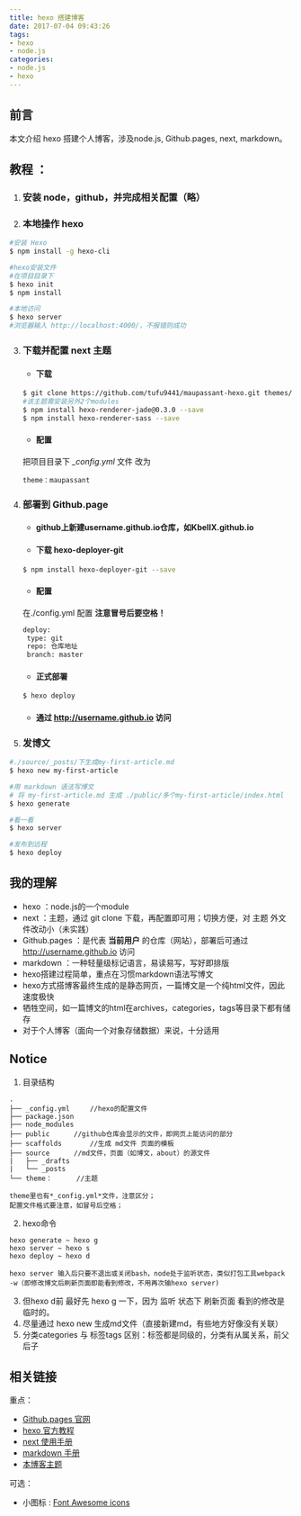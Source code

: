 ```yaml
---
title: hexo 搭建博客
date: 2017-07-04 09:43:26
tags: 
- hexo
- node.js
categories: 
- node.js
- hexo
---
```

## 前言
本文介绍 hexo 搭建个人博客，涉及node.js, Github.pages, next, markdown。
<!--more-->
## 教程 ： 
1. ### 安装 node，github，并完成相关配置（略）
2. ### 本地操作 hexo
```bash
#安装 Hexo
$ npm install -g hexo-cli

#hexo安装文件
#在项目目录下
$ hexo init
$ npm install

#本地访问
$ hexo server
#浏览器输入 http://localhost:4000/，不报错则成功
```
3. ### 下载并配置 next 主题
	- #### 下载
	```bash
	$ git clone https://github.com/tufu9441/maupassant-hexo.git themes/maupassant
	#该主题需安装另外2个modules
	$ npm install hexo-renderer-jade@0.3.0 --save 
	$ npm install hexo-renderer-sass --save
	```
	- #### 配置
	把项目目录下 *_config.yml* 文件 改为
	```
	theme：maupassant 
	```
4. ### 部署到 Github.page
	- #### github上新建username.github.io仓库，如KbellX.github.io
	- #### 下载 hexo-deployer-git
	```bash
	$ npm install hexo-deployer-git --save
	```
	- #### 配置 
	在./config.yml 配置
	**注意冒号后要空格！**
	```bash
	deploy:
	 type: git
	 repo: 仓库地址
	 branch: master
	```
	- #### 正式部署
	```bash
	$ hexo deploy
	```
	- #### 通过 http://username.github.io 访问
5. ### 发博文
```bash
#./source/_posts/下生成my-first-article.md
$ hexo new my-first-article

#用 markdown 语法写博文
# 将 my-first-article.md 生成 ./public/多个my-first-article/index.html
$ hexo generate 

#看一看
$ hexo server

#发布到远程
$ hexo deploy 
```

## 我的理解
- hexo ：node.js的一个module
- next ：主题，通过 git clone 下载，再配置即可用；切换方便，对 主题 外文件改动小（未实践）
- Github.pages ：是代表 **当前用户** 的仓库（网站），部署后可通过 http://username.github.io 访问
- markdown ：一种轻量级标记语言，易读易写，写好即排版
- hexo搭建过程简单，重点在习惯markdown语法写博文
- hexo方式搭博客最终生成的是静态网页，一篇博文是一个纯html文件，因此速度极快
- 牺牲空间，如一篇博文的html在archives，categories，tags等目录下都有储存
- 对于个人博客（面向一个对象存储数据）来说，十分适用

## Notice
1. 目录结构
```
.
├── _config.yml  	//hexo的配置文件
├── package.json
├── node_modules	
├── public		//github仓库会显示的文件，即网页上能访问的部分
├── scaffolds		//生成 md文件 页面的模板
├── source 		//md文件，页面（如博文，about）的源文件
|   ├── _drafts
|   └── _posts
└── theme： 		//主题
```
	theme里也有*_config.yml*文件，注意区分；
	配置文件格式要注意，如冒号后空格；
2. hexo命令
```
hexo generate ~ hexo g 
hexo server ~ hexo s 
hexo deploy ~ hexo d
```
	hexo server 输入后只要不退出或关闭bash，node处于监听状态，类似打包工具webpack -w（即修改博文后刷新页面即能看到修改，不用再次输hexo server)
3. 但hexo d前 最好先 hexo g 一下，因为 监听 状态下 刷新页面 看到的修改是临时的。
4. 尽量通过 hexo new 生成md文件（直接新建md，有些地方好像没有关联）
5. 分类categories 与 标签tags 区别：标签都是同级的，分类有从属关系，前父后子	

## 相关链接
重点：
- [Github.pages 官网](https://pages.github.com/)
- [hexo 官方教程](https://hexo.io/zh-cn/docs/setup.html)
- [next 使用手册](http://theme-next.iissnan.com/)
- [markdown 手册](http://wowubuntu.com/markdown/basic.html)
- [本博客主题](https://github.com/tufu9441/maupassant-hexo)

可选：
- 小图标 : [Font Awesome icons](http://fontawesome.io/3.2.1/icons/)
